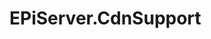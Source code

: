 # EPiServer.CdnSupport


  <appSettings>
    <add key="CdnUrl" value="http://cdn.site.com/"/>
  </appSettings>
